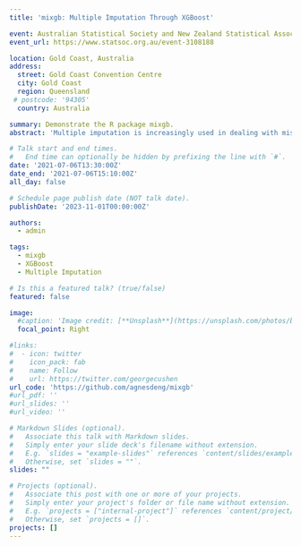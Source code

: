 ```yaml
---
title: 'mixgb: Multiple Imputation Through XGBoost'

event: Australian Statistical Society and New Zealand Statistical Association Conference (ANZSC) 2021, Virtual Conference, Australia
event_url: https://www.statsoc.org.au/event-3108188

location: Gold Coast, Australia
address:
  street: Gold Coast Convention Centre
  city: Gold Coast
  region: Queensland
 # postcode: '94305'
  country: Australia

summary: Demonstrate the R package mixgb.
abstract: 'Multiple imputation is increasingly used in dealing with missing data. While some conventional multiple imputation approaches are well studied and have shown empirical validity, they entail limitations in processing large datasets with complex data structure. In this talk, we will introduce our R package mixgb​, which implements a scalable multiple imputation framework based on XGBoost, bootstrapping, and predictive mean matching. We will also demonstrate some visual diagnostic functions for inspecting multiply imputed values for incomplete variables.'

# Talk start and end times.
#   End time can optionally be hidden by prefixing the line with `#`.
date: '2021-07-06T13:30:00Z'
date_end: '2021-07-06T15:10:00Z'
all_day: false

# Schedule page publish date (NOT talk date).
publishDate: '2023-11-01T00:00:00Z'

authors:
  - admin

tags:
  - mixgb
  - XGBoost
  - Multiple Imputation

# Is this a featured talk? (true/false)
featured: false

image:
  #caption: 'Image credit: [**Unsplash**](https://unsplash.com/photos/bzdhc5b3Bxs)'
  focal_point: Right

#links:
#  - icon: twitter
#    icon_pack: fab
#    name: Follow
#    url: https://twitter.com/georgecushen
url_code: 'https://github.com/agnesdeng/mixgb'
#url_pdf: ''
#url_slides: ''
#url_video: ''

# Markdown Slides (optional).
#   Associate this talk with Markdown slides.
#   Simply enter your slide deck's filename without extension.
#   E.g. `slides = "example-slides"` references `content/slides/example-slides.md`.
#   Otherwise, set `slides = ""`.
slides: ""

# Projects (optional).
#   Associate this post with one or more of your projects.
#   Simply enter your project's folder or file name without extension.
#   E.g. `projects = ["internal-project"]` references `content/project/deep-learning/index.md`.
#   Otherwise, set `projects = []`.
projects: []
---
```



